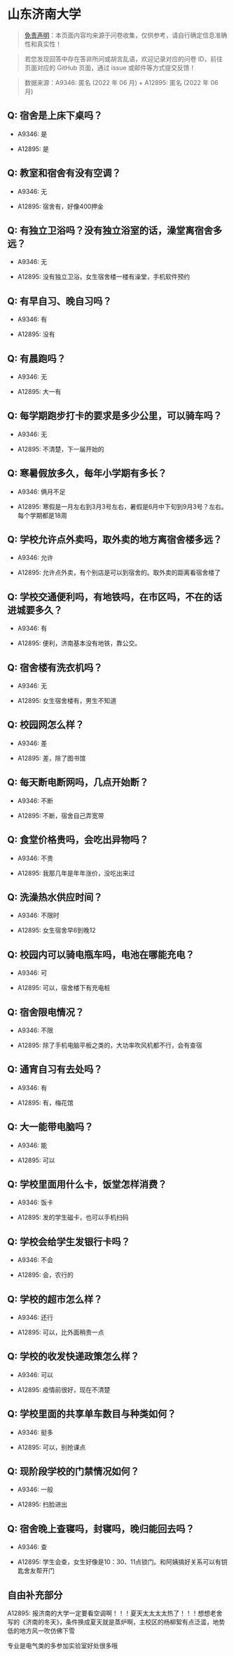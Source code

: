 # 山东济南大学

> [免责声明](https://colleges.chat/#_3)：本页面内容均来源于问卷收集，仅供参考，请自行确定信息准确性和真实性！

> 若您发现回答中存在答非所问或胡言乱语，欢迎记录对应的问卷 ID，前往页面对应的 GitHub 页面，通过 issue 或邮件等方式提交反馈！

> 数据来源：A9346: 匿名 (2022 年 06 月) + A12895: 匿名 (2022 年 06 月)

## Q: 宿舍是上床下桌吗？

- A9346: 是

- A12895: 是

## Q: 教室和宿舍有没有空调？

- A9346: 无

- A12895: 宿舍有，好像400押金

## Q: 有独立卫浴吗？没有独立浴室的话，澡堂离宿舍多远？

- A9346: 无

- A12895: 没有独立卫浴，女生宿舍楼一楼有澡堂，手机软件预约

## Q: 有早自习、晚自习吗？

- A9346: 有

- A12895: 没有

## Q: 有晨跑吗？

- A9346: 无

- A12895: 大一有

## Q: 每学期跑步打卡的要求是多少公里，可以骑车吗？

- A9346: 无

- A12895: 不清楚，下一届开始的

## Q: 寒暑假放多久，每年小学期有多长？

- A9346: 俩月不足

- A12895: 寒假是一月左右到3月3号左右，暑假是6月中下旬到9月3号？左右。每个学期都是18周

## Q: 学校允许点外卖吗，取外卖的地方离宿舍楼多远？

- A9346: 允许

- A12895: 允许点外卖，有个别店是可以到宿舍的。取外卖的距离看宿舍楼了

## Q: 学校交通便利吗，有地铁吗，在市区吗，不在的话进城要多久？

- A9346: 有

- A12895: 便利，济南基本没有地铁，靠公交。

## Q: 宿舍楼有洗衣机吗？

- A9346: 无

- A12895: 女生宿舍楼有，男生不知道

## Q: 校园网怎么样？

- A9346: 差

- A12895: 差，除了图书馆

## Q: 每天断电断网吗，几点开始断？

- A9346: 不断

- A12895: 不断，宿舍自己弄宽带

## Q: 食堂价格贵吗，会吃出异物吗？

- A9346: 不贵

- A12895: 我那几年是年年涨价，没吃出来过

## Q: 洗澡热水供应时间？

- A9346: 不限时

- A12895: 女生宿舍早6到晚12

## Q: 校园内可以骑电瓶车吗，电池在哪能充电？

- A9346: 可

- A12895: 可以，宿舍楼下有充电桩

## Q: 宿舍限电情况？

- A9346: 不限

- A12895: 除了手机电脑平板之类的，大功率吹风机都不行，会有查宿

## Q: 通宵自习有去处吗？

- A9346: 有

- A12895: 有，梅花馆

## Q: 大一能带电脑吗？

- A9346: 能

- A12895: 可以

## Q: 学校里面用什么卡，饭堂怎样消费？

- A9346: 饭卡

- A12895: 发的学生磁卡，也可以手机扫码

## Q: 学校会给学生发银行卡吗？

- A9346: 不会

- A12895: 会，农行的

## Q: 学校的超市怎么样？

- A9346: 还行

- A12895: 可以，比外面稍贵一点

## Q: 学校的收发快递政策怎么样？

- A9346: 可以

- A12895: 疫情前很好，现在不清楚

## Q: 学校里面的共享单车数目与种类如何？

- A9346: 挺多

- A12895: 可以，别抢课点

## Q: 现阶段学校的门禁情况如何？

- A9346: 一般

- A12895: 扫脸进出

## Q: 宿舍晚上查寝吗，封寝吗，晚归能回去吗？

- A9346: 查

- A12895: 学生会查，女生好像是10：30、11点锁门。和阿姨搞好关系可以有钥匙舍友帮开门

## 自由补充部分

A12895: 报济南的大学一定要看空调啊！！！夏天太太太太热了！！！想想老舍写的《济南的冬天》，条件换成夏天就是蒸炉啊，主校区的杨柳絮有点泛滥，地势低的地方风一吹仿佛下雪

专业是电气类的多参加实验室好处很多哦